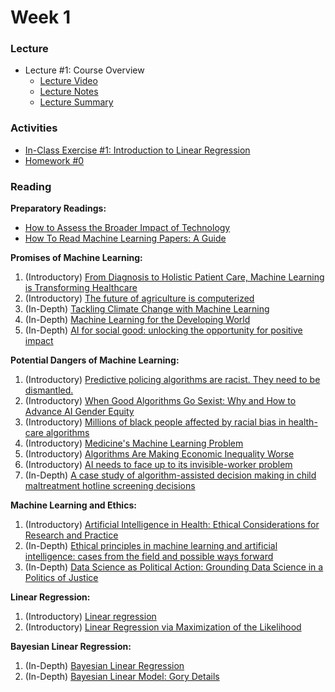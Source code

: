 # Week 1

### Lecture

- Lecture #1: Course Overview
  - [Lecture Video](https://youtu.be/EtN-cLMypA4)
  - [Lecture Notes](https://github.com/onefishy/am207/blob/master/Lectures/lecture_1_notes.ipynb)
  - [Lecture Summary](https://github.com/onefishy/am207/blob/master/Lectures/lecture_1_summary_slides.ipynb)

### Activities
- [In-Class Exercise #1: Introduction to Linear Regression](https://deepnote.com/workspace/weiwei-pan-2902decb-902f-40cc-9fa6-af2e3f31f15b/project/AM207Fall202101linearregression-6983356b-d34c-4113-9402-b8412078e537/%2FIn-Class%20Exercises%2F01_linear_regression.ipynb)
- [Homework #0](https://github.com/onefishy/am207/blob/master/HW/AM207_HW0.ipynb)

### Reading
**Preparatory Readings:**
 - [How to Assess the Broader Impact of Technology](https://docs.google.com/presentation/d/1VjzdaCHrzH_3XCTEqoTzTw-8kk5G_spM093JjEN6jOU/edit?usp=sharing)
 - [How To Read Machine Learning Papers: A Guide](https://docs.google.com/document/d/1MPEOSairUkktoZmX1N8zcIaENjyirt-JgRfSD-HBymk/edit?usp=sharing)

**Promises of Machine Learning:**

1.  (Introductory) [From Diagnosis to Holistic Patient Care, Machine Learning is Transforming Healthcare](https://www.wired.com/wiredinsider/2019/10/from-diagnosis-to-holistic-patient-care-machine-learning-is-transforming-healthcare/)
2.  (Introductory) [The future of agriculture is computerized](https://news.mit.edu/2019/algorithm-growing-agriculture-0403)
3.  (In-Depth) [Tackling Climate Change with Machine Learning](https://arxiv.org/pdf/1906.05433.pdf)
4.  (In-Depth) [Machine Learning for the Developing World](https://www.ri.cmu.edu/wp-content/uploads/2020/05/3210548.pdf)
5.  (In-Depth) [AI for social good: unlocking the opportunity for positive impact](https://www.nature.com/articles/s41467-020-15871-z)

**Potential Dangers of Machine Learning:**

1.  (Introductory) [Predictive policing algorithms are racist. They need to be dismantled.](https://www.technologyreview.com/2020/07/17/1005396/predictive-policing-algorithms-racist-dismantled-machine-learning-bias-criminal-justice/)
2.  (Introductory) [When Good Algorithms Go Sexist: Why and How to Advance AI Gender Equity](https://ssir.org/articles/entry/when_good_algorithms_go_sexist_why_and_how_to_advance_ai_gender_equity)
3.  (Introductory) [Millions of black people affected by racial bias in health-care algorithms](https://www.nature.com/articles/d41586-019-03228-6)
4.  (Introductory) [Medicine's Machine Learning Problem](https://bostonreview.net/science-nature/rachel-thomas-medicines-machine-learning-problem)
5.  (Introductory) [Algorithms Are Making Economic Inequality Worse](https://hbr.org/2020/10/algorithms-are-making-economic-inequality-worse)
6.  (Introductory) [AI needs to face up to its invisible-worker problem](https://www.technologyreview.com/2020/12/11/1014081/ai-machine-learning-crowd-gig-worker-problem-amazon-mechanical-turk/)
7.  (In-Depth) [A case study of algorithm-assisted decision making in child maltreatment hotline screening decisions](https://proceedings.mlr.press/v81/chouldechova18a/chouldechova18a.pdf)

**Machine Learning and Ethics:**

1.  (Introductory) [Artificial Intelligence in Health: Ethical Considerations for Research and Practice](https://www.himss.org/resources/artificial-intelligence-health-ethical-considerations-research-and-practice)
2.  (In-Depth) [Ethical principles in machine learning and artificial intelligence: cases from the field and possible ways forward](https://www.nature.com/articles/s41599-020-0501-9)
3.  (In-Depth) [Data Science as Political Action: Grounding Data Science in a Politics of Justice](https://arxiv.org/pdf/1811.03435.pdf)

**Linear Regression:**

1.  (Introductory) [Linear regression](http://www.cs.toronto.edu/~rgrosse/courses/csc321_2017/readings/L02%20Linear%20Regression.pdf)
2.  (Introductory) [Linear Regression via Maximization of the Likelihood](https://www.cs.princeton.edu/courses/archive/fall18/cos324/files/mle-regression.pdf)

**Bayesian Linear Regression:**

1.  (In-Depth) [Bayesian Linear Regression](https://brunaw.com/phd/bayes-regression/report.pdf)
2.  (In-Depth) [Bayesian Linear Model: Gory Details](http://www.biostat.umn.edu/~ph7440/pubh7440/BayesianLinearModelGoryDetails.pdf)
